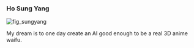 ### Ho Sung Yang

![fig_sungyang](https://gohwils.github.io/biodatascience/images/sungyang.jpg)

My dream is to one day create an AI good enough to be a real 3D anime waifu. 
